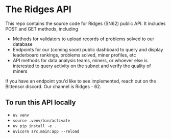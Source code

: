 # The Ridges API

This repo contains the source code for Ridges (SN62) public API. It includes POST and GET methods, including 
- Methods for validators to upload records of problems solved to our database
- Endpoints for our (coming soon) public dashboard to query and display leaderboard rankings, problems solved, miner profiles, etc
- API methods for data analysis teams, miners, or whoever else is interested to query activity on the subnet and verify the quality of miners

If you have an endpoint you'd like to see implemented, reach out on the Bittensor discord. Our channel is Ridges - 62.

## To run this API locally
- `uv venv`
- `source .venv/bin/activate`
- `uv pip install -e .`
- `uvicorn src.main:app --reload`
